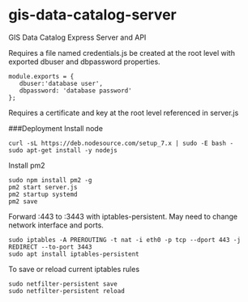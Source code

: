 # gis-data-catalog-server
GIS Data Catalog Express Server and API

Requires a file named credentials.js be created at the root level with exported dbuser and dbpassword properties.
```
module.exports = {
   dbuser:'database user',
   dbpassword: 'database password'
};
```

Requires a certificate and key at the root level referenced in server.js

###Deployment 
Install node
```
curl -sL https://deb.nodesource.com/setup_7.x | sudo -E bash -
sudo apt-get install -y nodejs
```

Install pm2
```
sudo npm install pm2 -g
pm2 start server.js
pm2 startup systemd
pm2 save
```

Forward :443 to :3443 with iptables-persistent.  May need to change network interface and ports.
```
sudo iptables -A PREROUTING -t nat -i eth0 -p tcp --dport 443 -j REDIRECT --to-port 3443
sudo apt install iptables-persistent
```
To save or reload current iptables rules
```
sudo netfilter-persistent save
sudo netfilter-persistent reload
```